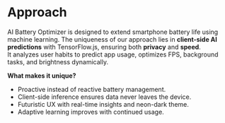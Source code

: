 # Approach

AI Battery Optimizer is designed to extend smartphone battery life using machine learning. 
The uniqueness of our approach lies in **client-side AI predictions** with TensorFlow.js, ensuring both **privacy** and **speed**.  
It analyzes user habits to predict app usage, optimizes FPS, background tasks, and brightness dynamically.

**What makes it unique?**
- Proactive instead of reactive battery management.  
- Client-side inference ensures data never leaves the device.  
- Futuristic UX with real-time insights and neon-dark theme.  
- Adaptive learning improves with continued usage.  
